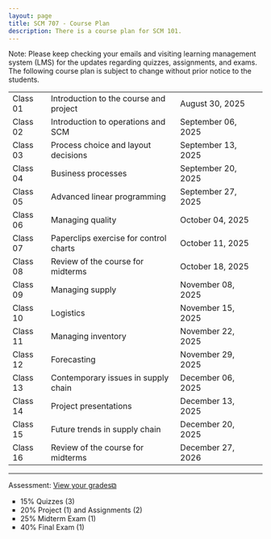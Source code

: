 ```yaml
---
layout: page
title: SCM 707 - Course Plan
description: There is a course plan for SCM 101.
---
```

Note: Please keep checking your emails and visiting learning management system (LMS) for the updates regarding quizzes, assignments, and exams. The following course plan is subject to change without prior notice to the students.
<table>
  <tr>
    <td>Class 01</td>
    <td>Introduction to the course and project</td>
    <td>August 30, 2025</td>
  </tr>
  <tr>
    <td>Class 02</td>
    <td>Introduction to operations and SCM</td>
    <td>September 06, 2025</td>
    <td></td>
  </tr>
  <tr>
    <td>Class 03</td>
    <td>Process choice and layout decisions </td>
    <td>September 13, 2025</td>
  </tr>
  <tr>
    <td>Class 04</td>
    <td>Business processes</td>
    <td>September 20, 2025 	</td>
  </tr>
  <tr>
    <td>Class 05</td>
    <td>Advanced linear programming</td>
    <td>September 27, 2025</td>
    <td></td>
  </tr>
  <tr>
    <td>Class 06</td>
    <td>Managing quality</td>
    <td>October 04, 2025</td>
  </tr>
  <tr>
    <td>Class 07</td>
    <td>Paperclips exercise for control charts</td>
    <td>October 11, 2025</td>
  </tr>
  <tr>
    <td>Class 08</td>
    <td>Review of the course for midterms</td>
    <td>October 18, 2025</td>
  </tr>
  <tr>
    <td>Class 09</td>
    <td>Managing supply</td>
    <td>November 08, 2025</td>
  </tr>
  <tr>
    <td>Class 10</td>
    <td>Logistics</td>
    <td>November 15, 2025</td>
  </tr>
  <tr>
    <td>Class 11</td>
    <td>Managing inventory</td>
    <td>November 22, 2025</td>
  </tr>
  <tr>
    <td>Class 12</td>
    <td>Forecasting</td>
    <td>November 29, 2025</td>
  </tr>
  <tr>
    <td>Class 13</td>
    <td>Contemporary issues in supply chain</td>
    <td>December 06, 2025</td>
  </tr>
  <tr>
    <td>Class 14</td>
    <td>Project presentations</td>
    <td>December 13, 2025</td>
  </tr>
  <tr>
    <td>Class 15</td>
    <td>Future trends in supply chain</td>
    <td>December 20, 2025</td>
  </tr>
  <tr>
    <td>Class 16</td>
    <td>Review of the course for midterms</td>
    <td>December 27, 2026</td>
  </tr>
</table>

<hr class="solid">

Assessment: <a href="https://drive.google.com/file/d/1YWr3qShbdJbqh1If-Z6Xn-qx8c_8h6Cl)" target="_blank" rel="noopener noreferrer">View your grades&#x29c9;</a>
  <ul style="list-style-type:square;">
   <li>15% Quizzes (3)</li>
   <li>20% Project (1) and Assignments (2)</li>
   <li>25% Midterm Exam (1)</li>
   <li>40% Final Exam (1)</li>
  </ul>
